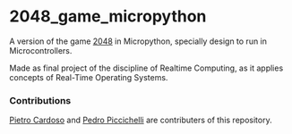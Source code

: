 # 2048_game_micropython

A version of the game [2048](https://en.wikipedia.org/wiki/2048_(video_game)) in Micropython, specially design to run in Microcontrollers.

Made as final project of the discipline of Realtime Computing, as it applies concepts of Real-Time Operating Systems.

### Contributions

[Pietro Cardoso](https://github.com/Pietro19) and [Pedro Piccichelli](https://github.com/Piccichelli) are contributers of this repository.
